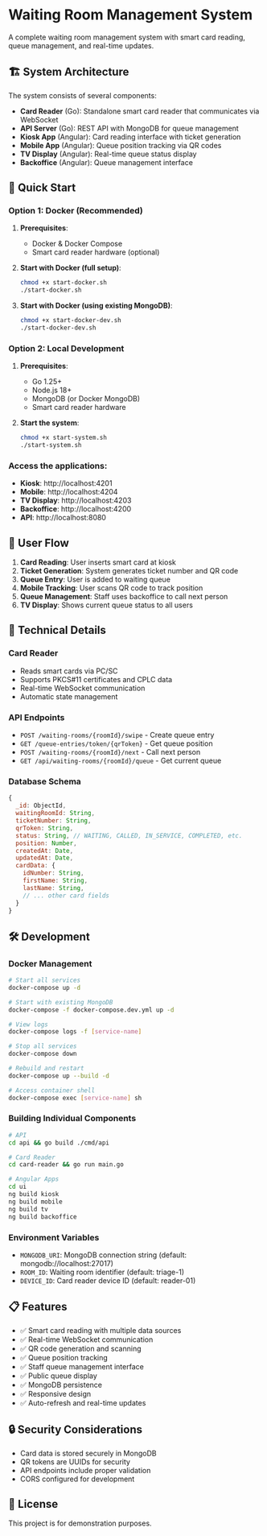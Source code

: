 # Waiting Room Management System

A complete waiting room management system with smart card reading, queue management, and real-time updates.

## 🏗️ System Architecture

The system consists of several components:

- **Card Reader** (Go): Standalone smart card reader that communicates via WebSocket
- **API Server** (Go): REST API with MongoDB for queue management
- **Kiosk App** (Angular): Card reading interface with ticket generation
- **Mobile App** (Angular): Queue position tracking via QR codes
- **TV Display** (Angular): Real-time queue status display
- **Backoffice** (Angular): Queue management interface

## 🚀 Quick Start

### Option 1: Docker (Recommended)

1. **Prerequisites**:
   - Docker & Docker Compose
   - Smart card reader hardware (optional)

2. **Start with Docker (full setup)**:
   ```bash
   chmod +x start-docker.sh
   ./start-docker.sh
   ```

3. **Start with Docker (using existing MongoDB)**:
   ```bash
   chmod +x start-docker-dev.sh
   ./start-docker-dev.sh
   ```

### Option 2: Local Development

1. **Prerequisites**:
   - Go 1.25+
   - Node.js 18+
   - MongoDB (or Docker MongoDB)
   - Smart card reader hardware

2. **Start the system**:
   ```bash
   chmod +x start-system.sh
   ./start-system.sh
   ```

### Access the applications:
- **Kiosk**: http://localhost:4201
- **Mobile**: http://localhost:4204
- **TV Display**: http://localhost:4203
- **Backoffice**: http://localhost:4200
- **API**: http://localhost:8080

## 📱 User Flow

1. **Card Reading**: User inserts smart card at kiosk
2. **Ticket Generation**: System generates ticket number and QR code
3. **Queue Entry**: User is added to waiting queue
4. **Mobile Tracking**: User scans QR code to track position
5. **Queue Management**: Staff uses backoffice to call next person
6. **TV Display**: Shows current queue status to all users

## 🔧 Technical Details

### Card Reader
- Reads smart cards via PC/SC
- Supports PKCS#11 certificates and CPLC data
- Real-time WebSocket communication
- Automatic state management

### API Endpoints
- `POST /waiting-rooms/{roomId}/swipe` - Create queue entry
- `GET /queue-entries/token/{qrToken}` - Get queue position
- `POST /waiting-rooms/{roomId}/next` - Call next person
- `GET /api/waiting-rooms/{roomId}/queue` - Get current queue

### Database Schema
```javascript
{
  _id: ObjectId,
  waitingRoomId: String,
  ticketNumber: String,
  qrToken: String,
  status: String, // WAITING, CALLED, IN_SERVICE, COMPLETED, etc.
  position: Number,
  createdAt: Date,
  updatedAt: Date,
  cardData: {
    idNumber: String,
    firstName: String,
    lastName: String,
    // ... other card fields
  }
}
```

## 🛠️ Development

### Docker Management

```bash
# Start all services
docker-compose up -d

# Start with existing MongoDB
docker-compose -f docker-compose.dev.yml up -d

# View logs
docker-compose logs -f [service-name]

# Stop all services
docker-compose down

# Rebuild and restart
docker-compose up --build -d

# Access container shell
docker-compose exec [service-name] sh
```

### Building Individual Components

```bash
# API
cd api && go build ./cmd/api

# Card Reader
cd card-reader && go run main.go

# Angular Apps
cd ui
ng build kiosk
ng build mobile
ng build tv
ng build backoffice
```

### Environment Variables

- `MONGODB_URI`: MongoDB connection string (default: mongodb://localhost:27017)
- `ROOM_ID`: Waiting room identifier (default: triage-1)
- `DEVICE_ID`: Card reader device ID (default: reader-01)

## 📋 Features

- ✅ Smart card reading with multiple data sources
- ✅ Real-time WebSocket communication
- ✅ QR code generation and scanning
- ✅ Queue position tracking
- ✅ Staff queue management interface
- ✅ Public queue display
- ✅ MongoDB persistence
- ✅ Responsive design
- ✅ Auto-refresh and real-time updates

## 🔒 Security Considerations

- Card data is stored securely in MongoDB
- QR tokens are UUIDs for security
- API endpoints include proper validation
- CORS configured for development

## 📝 License

This project is for demonstration purposes.
